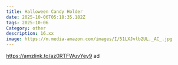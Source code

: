```yaml
---
title: Halloween Candy Holder
date: 2025-10-06T05:18:35.182Z
tags: 2025-10-06
Category: other
description: 16.xx
image: https://m.media-amazon.com/images/I/51LXJvlb2UL._AC_.jpg
---
```

https://amzlink.to/az0RTFWuvYey9 ad